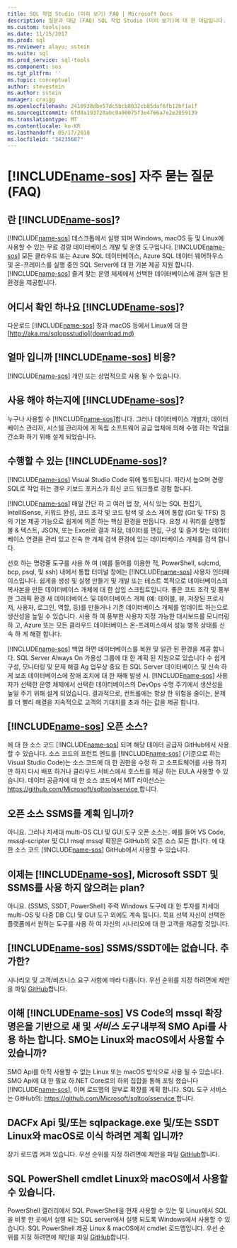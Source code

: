 ```yaml
---
title: SQL 작업 Studio (미리 보기) FAQ | Microsoft Docs
description: 질문과 대답 (FAQ) SQL 작업 Studio (미리 보기)에 대 한 대답입니다.
ms.custom: tools|sos
ms.date: 11/15/2017
ms.prod: sql
ms.reviewer: alayu; sstein
ms.suite: sql
ms.prod_service: sql-tools
ms.component: sos
ms.tgt_pltfrm: ''
ms.topic: conceptual
author: stevestein
ms.author: sstein
manager: craigg
ms.openlocfilehash: 2410938dbe57dc5bcb8032cb85daf6fb12bf1a1f
ms.sourcegitcommit: 6fd8a193728abc0a00075f3e4766a7e2e2859139
ms.translationtype: MT
ms.contentlocale: ko-KR
ms.lasthandoff: 05/17/2018
ms.locfileid: "34235687"
---
```

# <a name="includename-sosincludesname-sosmd-faq"></a>[!INCLUDE[name-sos](../includes/name-sos.md)] 자주 묻는 질문(FAQ)

## <a name="what-is-includename-sosincludesname-sos-shortmd"></a>란 [!INCLUDE[name-sos](../includes/name-sos-short.md)]?

[!INCLUDE[name-sos](../includes/name-sos-short.md)] 데스크톱에서 실행 되며 Windows, macOS 등 및 Linux에 사용할 수 있는 무료 경량 데이터베이스 개발 및 운영 도구입니다. [!INCLUDE[name-sos](../includes/name-sos-short.md)] 모든 클라우드 또는 Azure SQL 데이터베이스, Azure SQL 데이터 웨어하우스 및 온-프레미스를 실행 중인 SQL Server에 대 한 기본 제공 지원 합니다. [!INCLUDE[name-sos](../includes/name-sos-short.md)] 즐겨 찾는 운영 체제에서 선택한 데이터베이스에 걸쳐 일관 된 환경을 제공합니다.

## <a name="where-can-i-get-includename-sosincludesname-sos-shortmd"></a>어디서 확인 하나요 [!INCLUDE[name-sos](../includes/name-sos-short.md)]?

다운로드 [!INCLUDE[name-sos](../includes/name-sos-short.md)] 창과 macOS 등에서 Linux에 대 한 [http://aka.ms/sqlopsstudio](download.md)

## <a name="how-much-does-includename-sosincludesname-sos-shortmd-cost"></a>얼마 입니까 [!INCLUDE[name-sos](../includes/name-sos-short.md)] 비용?

[!INCLUDE[name-sos](../includes/name-sos-short.md)] 개인 또는 상업적으로 사용 될 수 있습니다.

## <a name="who-should-use-includename-sosincludesname-sos-shortmd"></a>사용 해야 하는지에 [!INCLUDE[name-sos](../includes/name-sos-short.md)]?

누구나 사용할 수 [!INCLUDE[name-sos](../includes/name-sos-short.md)]합니다. 그러나 데이터베이스 개발자, 데이터베이스 관리자, 시스템 관리자에 게 독립 소프트웨어 공급 업체에 의해 수행 하는 작업을 간소화 하기 위해 설계 되었습니다.


## <a name="what-can-i-do-with-includename-sosincludesname-sos-shortmd"></a>수행할 수 있는 [!INCLUDE[name-sos](../includes/name-sos-short.md)]? 

[!INCLUDE[name-sos](../includes/name-sos-short.md)] Visual Studio Code 위에 빌드됩니다. 따라서 높으며 경량 SQL로 작업 하는 경우 키보드 포커스가 최신 코드 워크플로 경험 합니다. 

[!INCLUDE[name-sos](../includes/name-sos-short.md)] 매일 간단 하 고 여러 탭 창, 서식 있는 SQL 편집기, IntelliSense, 키워드 완성, 코드 조각 및 코드 탐색 및 소스 제어 통합 (Git 및 TFS) 등의 기본 제공 기능으로 쉽게에 의존 하는 핵심 환경을 만듭니다. 요청 시 쿼리를 실행할 볼 & 텍스트, JSON, 또는 Excel로 결과 저장, 데이터를 편집, 구성 및 즐겨 찾는 데이터베이스 연결을 관리 있고 친숙 한 개체 검색 환경에 있는 데이터베이스 개체를 검색 합니다.

선호 하는 명령줄 도구를 사용 하 여 (예를 들어를 이용한 적, PowerShell, sqlcmd, bcp, psql, 및 ssh) 내에서 통합 터미널 창에는 [!INCLUDE[name-sos](../includes/name-sos-short.md)] 사용자 인터페이스입니다. 쉽게을 생성 및 실행 만들기 및 개발 또는 테스트 목적으로 데이터베이스의 복사본을 만든 데이터베이스 개체에 대 한 삽입 스크립트입니다. 좋은 코드 조각 및 풍부한 그래픽 환경 새 데이터베이스 및 데이터베이스 개체 (예: 테이블, 뷰, 저장된 프로시저, 사용자, 로그인, 역할, 등)를 만들거나 기존 데이터베이스 개체를 업데이트 하는으로 생산성을 높일 수 있습니다. 사용 하 여 풍부한 사용자 지정 가능한 대시보드를 모니터링 하 고, Azure 또는 모든 클라우드 데이터베이스 온-프레미스에서 성능 병목 상태를 신속 하 게 해결 합니다.

[!INCLUDE[name-sos](../includes/name-sos-short.md)] 백업 하면 데이터베이스를 복원 및 일관 된 환경을 제공 합니다. SQL Server Always On 가용성 그룹에 대 한 계획 된 지원으로 있습니다 수 쉽게 구성, 모니터링 및 문제 해결 Ag 업무상 중요 한 SQL Server 데이터베이스 및 신속 하 게 보조 데이터베이스에 장애 조치에 대 한 재해 발생 시.
[!INCLUDE[name-sos](../includes/name-sos-short.md)] 사용자가 선택한 운영 체제에서 선택한 데이터베이스의 DevOps 수명 주기에서 생산성을 높일 주기 위해 설계 되었습니다. 결과적으로, 컨트롤에는 항상 한 위험을 줄이는, 문제를 더 빨리 해결을 지속적으로 고객의 기대치를 초과 하는 값을 제공 합니다.


## <a name="is-includename-sosincludesname-sos-shortmd-open-source"></a>[!INCLUDE[name-sos](../includes/name-sos-short.md)] 오픈 소스? 

에 대 한 소스 코드 [!INCLUDE[name-sos](../includes/name-sos-short.md)] 되며 해당 데이터 공급자 GitHub에서 사용할 수 있습니다. 소스 코드의 프런트 엔드를 [!INCLUDE[name-sos](../includes/name-sos-short.md)] (기준으로 하는 Visual Studio Code)는 소스 코드에 대 한 권한을 수정 하 고 소프트웨어를 사용 하지만 하지 다시 배포 하거나 클라우드 서비스에서 호스트를 제공 하는 EULA 사용할 수 있습니다. 데이터 공급자에 대 한 소스 코드에서 MIT 라이선스는 [ https://github.com/Microsoft/sqltoolsservice ](https://github.com/Microsoft/sqltoolsservice)합니다.

## <a name="do-you-plan-to-open-source-ssms"></a>오픈 소스 SSMS를 계획 입니까?

아니요. 그러나 차세대 multi-OS CLI 및 GUI 도구 오픈 소스는. 예를 들어 VS Code, mssql-scripter 및 CLI msql mssql 확장은 GitHub의 오픈 소스 모든 합니다. 에 대 한 소스 코드 [!INCLUDE[name-sos](../includes/name-sos-short.md)] GitHub에서 사용할 수 있습니다.


## <a name="now-that-there-is-includename-sosincludesname-sos-shortmd-does-microsoft-plan-to-deprecate-ssms-and-ssdt"></a>이제는 [!INCLUDE[name-sos](../includes/name-sos-short.md)], Microsoft SSDT 및 SSMS를 사용 하지 않으려는 plan?

아니요. (SSMS, SSDT, PowerShell) 주력 Windows 도구에 대 한 투자를 차세대 multi-OS 및 다중 DB CLI 및 GUI 도구 외에도 계속 됩니다.
목표 선택 자신이 선택한 플랫폼에서 원하는 도구를 사용 하 여 자신의 시나리오에 대 한 고객을 제공할 것입니다.


## <a name="includename-sosincludesname-sos-shortmd-is-missing-a-feature-that-is-in-ssmsssdt-will-you-add-it"></a>[!INCLUDE[name-sos](../includes/name-sos-short.md)] SSMS/SSDT에는 없습니다. 추가한?
시나리오 및 고객/비즈니스 요구 사항에 따라 다릅니다. 우선 순위를 지정 하려면에 제안을 파일 [GitHub](https://github.com/microsoft/sqlopsstudio/issues)합니다.


## <a name="i-understand-includename-sosincludesname-sos-shortmd-and-the-mssql-extension-for-vs-code-are-powered-by-a-new-tools-service-that-uses-smo-apis-under-the-covers-is-smo-available-on-linux-and-macos"></a>이해 [!INCLUDE[name-sos](../includes/name-sos-short.md)] VS Code의 mssql 확장명은을 기반으로 새 및 *서비스 도구* 내부적 SMO Api를 사용 하는 합니다. SMO는 Linux와 macOS에서 사용할 수 있습니까?

SMO Api를 아직 사용할 수 없는 Linux 또는 macOS 방식으로 사용 될 수 있습니다. SMO Api에 대 한 필요 하.NET Core로의 하위 집합을 통해 포팅 했습니다 [!INCLUDE[name-sos](../includes/name-sos-short.md)], 이며 로드맵의 일부로 확장를 계획 합니다.
SQL 도구 서비스는 GitHub의: [ https://github.com/Microsoft/sqltoolsservice ](https://github.com/Microsoft/sqltoolsservice)합니다.


## <a name="do-you-plan-to-port-the-dacfx-apis-andor-sqlpackageexe-andor-ssdt-to-linux-and-macos"></a>DACFx Api 및/또는 sqlpackage.exe 및/또는 SSDT Linux와 macOS로 이식 하려면 계획 입니까?

장기 로드맵 켜져 있습니다. 우선 순위를 지정 하려면에 제안을 파일 [GitHub](https://github.com/microsoft/sqlopsstudio/issues)합니다.


## <a name="will-sql-powershell-cmdlets-be-available-on-linux-and-macos"></a>SQL PowerShell cmdlet Linux와 macOS에서 사용할 수 있습니다.

PowerShell 갤러리에서 SQL PowerShell을 현재 사용할 수 있는 및 Linux에서 SQL을 비롯 한 곳에서 실행 되는 SQL server에서 실행 되도록 Windows에서 사용할 수 있습니다. SQL PowerShell 제공 Linux & macOS에서 cmdlet 로드맵입니다. 우선 순위를 지정 하려면에 제안을 파일 [GitHub](https://github.com/microsoft/sqlopsstudio/issues)합니다.

